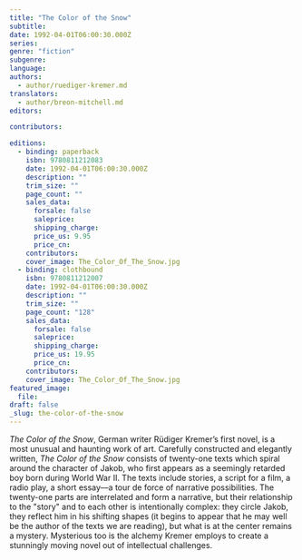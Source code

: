 ```yaml
---
title: "The Color of the Snow"
subtitle:
date: 1992-04-01T06:00:30.000Z
series:
genre: "fiction"
subgenre:
language:
authors:
  - author/ruediger-kremer.md
translators:
  - author/breon-mitchell.md
editors:

contributors:

editions:
  - binding: paperback
    isbn: 9780811212083
    date: 1992-04-01T06:00:30.000Z
    description: ""
    trim_size: ""
    page_count: ""
    sales_data:
      forsale: false
      saleprice:
      shipping_charge:
      price_us: 9.95
      price_cn:
    contributors:
    cover_image: The_Color_Of_The_Snow.jpg
  - binding: clothbound
    isbn: 9780811212007
    date: 1992-04-01T06:00:30.000Z
    description: ""
    trim_size: ""
    page_count: "128"
    sales_data:
      forsale: false
      saleprice:
      shipping_charge:
      price_us: 19.95
      price_cn:
    contributors:
    cover_image: The_Color_Of_The_Snow.jpg
featured_image:
  file:
draft: false
_slug: the-color-of-the-snow
---
```


_The Color of the Snow_, German writer Rüdiger Kremer’s first novel, is a most unusual and haunting work of art. Carefully constructed and elegantly written, _The Color of the Snow_ consists of twenty-one texts which spiral around the character of Jakob, who first appears as a seemingly retarded boy born during World War II. The texts include stories, a script for a film, a radio play, a short essay––a tour de force of narrative possibilities. The twenty-one parts are interrelated and form a narrative, but their relationship to the "story" and to each other is intentionally complex: they circle Jakob, they reflect him in his shifting shapes (it begins to appear that he may well be the author of the texts we are reading), but what is at the center remains a mystery. Mysterious too is the alchemy Kremer employs to create a stunningly moving novel out of intellectual challenges.

